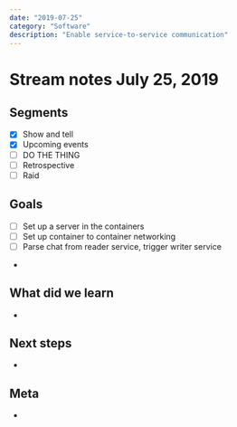 ```yaml
---
date: "2019-07-25"
category: "Software"
description: "Enable service-to-service communication"
---
```


# Stream notes July 25, 2019

## Segments

- [x] Show and tell
- [x] Upcoming events
- [ ] DO THE THING
- [ ] Retrospective
- [ ] Raid

## Goals

- [ ] Set up a server in the containers
- [ ] Set up container to container networking
- [ ] Parse chat from reader service, trigger writer service
-

## What did we learn

-

## Next steps

-

## Meta

-
